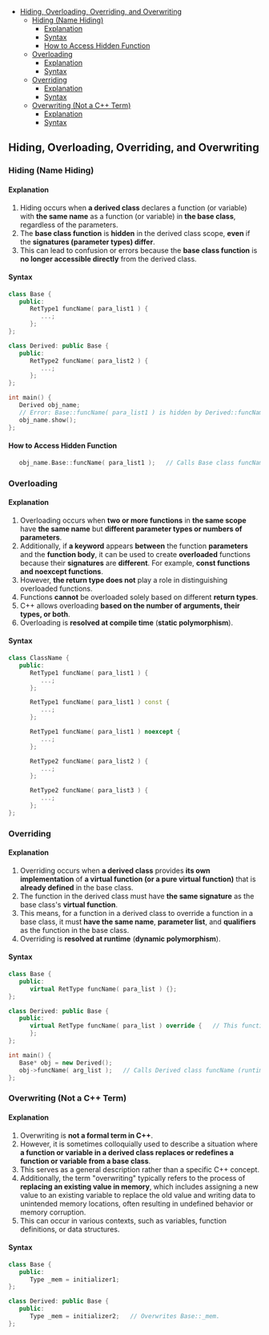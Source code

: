 <!-- vim-markdown-toc GFM -->

- [Hiding, Overloading, Overriding, and Overwriting](#hiding-overloading-overriding-and-overwriting)
  - [Hiding (Name Hiding)](#hiding-name-hiding)
    - [Explanation](#explanation)
    - [Syntax](#syntax)
    - [How to Access Hidden Function](#how-to-access-hidden-function)
  - [Overloading](#overloading)
    - [Explanation](#explanation-1)
    - [Syntax](#syntax-1)
  - [Overriding](#overriding)
    - [Explanation](#explanation-2)
    - [Syntax](#syntax-2)
  - [Overwriting (Not a C++ Term)](#overwriting-not-a-c-term)
    - [Explanation](#explanation-3)
    - [Syntax](#syntax-3)

<!-- vim-markdown-toc -->

## Hiding, Overloading, Overriding, and Overwriting

### Hiding (Name Hiding)

#### Explanation

1. Hiding occurs when **a derived class** declares a function (or variable) with **the same name**
   as a function (or variable) in **the base class**, regardless of the parameters.
2. The **base class function** is **hidden** in the derived class scope, **even** if the
   **signatures (parameter types) differ**.
3. This can lead to confusion or errors because the **base class function** is **no longer
   accessible directly** from the derived class.

#### Syntax

```CPP
class Base {
   public:
      RetType1 funcName( para_list1 ) {
         ...;
      };
};

class Derived: public Base {
   public:
      RetType2 funcName( para_list2 ) {
         ...;
      };
};

int main() {
   Derived obj_name;
   // Error: Base::funcName( para_list1 ) is hidden by Derived::funcName( para_list2 )
   obj_name.show();
};
```

#### How to Access Hidden Function

```CPP
   obj_name.Base::funcName( para_list1 );   // Calls Base class funcName( para_list1 )
```

### Overloading

#### Explanation

1. Overloading occurs when **two or more functions** in **the same scope** have **the same name**
   but **different parameter types or numbers of parameters**.
2. Additionally, if **a keyword** appears **between** the function **parameters** and the **function
   body**, it can be used to create **overloaded** functions because their **signatures** are
   **different**. For example, **const functions and noexcept functions**.
3. However, **the return type does not** play a role in distinguishing overloaded functions.
4. Functions **cannot** be overloaded solely based on different **return types**.
5. C++ allows overloading **based on the number of arguments, their types, or both**.
6. Overloading is **resolved at compile time** (**static polymorphism**).

#### Syntax

```CPP
class ClassName {
   public:
      RetType1 funcName( para_list1 ) {
         ...;
      };

      RetType1 funcName( para_list1 ) const {
         ...;
      };

      RetType1 funcName( para_list1 ) noexcept {
         ...;
      };

      RetType2 funcName( para_list2 ) {
         ...;
      };

      RetType2 funcName( para_list3 ) {
         ...;
      };
};
```

### Overriding

#### Explanation

1. Overriding occurs when **a derived class** provides **its own implementation** of **a virtual
   function (or a pure virtual function)** that is **already defined** in the base class.
2. The function in the derived class must have **the same signature** as the base class's **virtual
   function**.
3. This means, for a function in a derived class to override a function in a base class, it must
   **have the same name**, **parameter list**, and **qualifiers** as the function in the base class.
4. Overriding is **resolved at runtime** (**dynamic polymorphism**).

#### Syntax

```CPP
class Base {
   public:
      virtual RetType funcName( para_list ) {};
};

class Derived: public Base {
   public:
      virtual RetType funcName( para_list ) override {   // This function overrides Base::funcName().
      };
};

int main() {
   Base* obj = new Derived();
   obj->funcName( arg_list );   // Calls Derived class funcName (runtime polymorphism).
};
```

### Overwriting (Not a C++ Term)

#### Explanation

1. Overwriting is **not a formal term in C++**.
2. However, it is sometimes colloquially used to describe a situation where **a function or variable
   in a derived class replaces or redefines a function or variable from a base class**.
3. This serves as a general description rather than a specific C++ concept.
4. Additionally, the term "overwriting" typically refers to the process of **replacing an existing
   value in memory**, which includes assigning a new value to an existing variable to replace the
   old value and writing data to unintended memory locations, often resulting in undefined behavior
   or memory corruption.
5. This can occur in various contexts, such as variables, function definitions, or data structures.

#### Syntax

```CPP
class Base {
   public:
      Type _mem = initializer1;
};

class Derived: public Base {
   public:
      Type _mem = initializer2;   // Overwrites Base::_mem.
};
```
